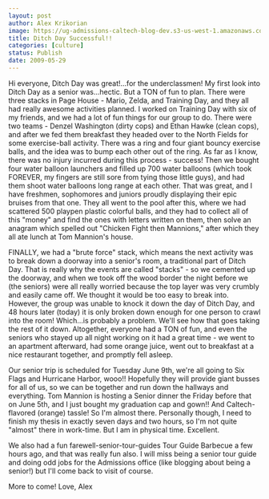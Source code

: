 ```yaml
---
layout: post
author: Alex Krikorian
image: https://ug-admissions-caltech-blog-dev.s3-us-west-1.amazonaws.com/old_pictures/caltech_as_it_happens/6a0105349b8251970b011570b0a060970b.jpg
title: Ditch Day Successful!!
categories: [culture]
status: Publish
date: 2009-05-29
---
```


Hi everyone,
Ditch Day was great!...for the underclassmen! My first look into Ditch Day as a senior was...hectic. But a TON of fun to plan. There were three stacks in Page House - Mario, Zelda, and Training Day, and they all had really awesome activities planned. I worked on Training Day with six of my friends, and we had a lot of fun things for our group to do. There were two teams - Denzel Washington (dirty cops) and Ethan Hawke (clean cops), and after we fed them breakfast they headed over to the North Fields for some exercise-ball activity. There was a ring and four giant bouncy exercise balls, and the idea was to bump each other out of the ring. 
As far as I know, there was no injury incurred during this process - success! Then we bought four water balloon launchers and filled up 700 water balloons (which took FOREVER, my fingers are still sore from tying those little guys), and had them shoot water balloons long range at each other. That was great, and I have freshmen, sophomores and juniors proudly displaying their epic bruises from that one. They all went to the pool after this, where we had scattered 500 playpen plastic colorful balls, and they had to collect all of this "money" and find the ones with letters written on them, then solve an anagram which spelled out "Chicken Fight then Mannions," after which they all ate lunch at Tom Mannion's house.

FINALLY, we had a "brute force" stack, which means the next activity was to break down a doorway into a senior's room, a traditional part of Ditch Day. That is really why the events are called "stacks" - so we cemented up the doorway, and when we took off the wood border the night before we (the seniors) were all really worried because the top layer was very crumbly and easily came off. We thought it would be too easy to break into. However, the group was unable to knock it down the day of Ditch Day, and 48 hours later (today) it is only broken down enough for one person to crawl into the room! Which...is probably a problem. We'll see how that goes taking the rest of it down. Altogether, everyone had a TON of fun, and even the seniors who stayed up all night working on it had a great time - we went to an apartment afterward, had some orange juice, went out to breakfast at a nice restaurant together, and promptly fell asleep.

Our senior trip is scheduled for Tuesday June 9th, we're all going to Six Flags and Hurricane Harbor, wooo!! Hopefully they will provide giant busses for all of us, so we can be together and run down the hallways and everything. Tom Mannion is hosting a Senior dinner the Friday before that on June 5th, and I just bought my graduation cap and gown!! And Caltech-flavored (orange) tassle! So I'm almost there. Personally though, I need to finish my thesis in exactly seven days and two hours, so I'm not quite "almost" there in work-time. But I am in physical time. Excellent.

We also had a fun farewell-senior-tour-guides Tour Guide Barbecue a few hours ago, and that was really fun also. I will miss being a senior tour guide and doing odd jobs for the Admissions office (like blogging about being a senior!) but I'll come back to visit of course.

More to come!
Love, Alex<input id="gwProxy" type="hidden" /><input id="jsProxy" onclick="jsCall();" type="hidden" />
<div id="refHTML"><input id="gwProxy" type="hidden" /><input id="jsProxy" onclick="jsCall();" type="hidden" />
<div id="refHTML">
